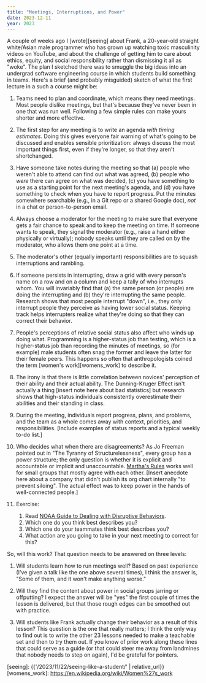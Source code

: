 ```yaml
---
title: "Meetings, Interruptions, and Power"
date: 2023-12-11
year: 2023
---
```


A couple of weeks ago I [wrote][seeing] about Frank,
a 20-year-old straight white/Asian male programmer
who has grown up watching toxic masculinity videos on YouTube,
and about the challenge of getting him to care about ethics,
equity,
and social responsibility
rather than dismissing it all as "woke".
The plan I sketched there was to smuggle the big ideas into
an undergrad software engineering course
in which students build something in teams.
Here's a brief (and probably misguided) sketch
of what the first lecture in a such a course might be:

1.  Teams need to plan and coordinate, which means they need meetings.
    Most people dislike meetings,
    but that's because they've never been in one that was run well.
    Following a few simple rules can make yours shorter and more effective.

2.  The first step for any meeting is to write an agenda *with timing estimates*.
    Doing this gives everyone fair warning of what's going to be discussed
    and enables sensible prioritization:
    always discuss the most important things first,
    even if they're longer,
    so that they aren't shortchanged.

3.  Have someone take notes during the meeting so that
    (a) people who weren't able to attend can find out what was agreed,
    (b) people who *were* there can agree on what was decided,
    (c) you have something to use as a starting point for the next meeting's agenda,
    and (d) you have something to check when you have to report progress.
    Put the minutes somewhere searchable (e.g., in a Git repo or a shared Google doc),
    *not* in a chat or person-to-person email.

4.  Always choose a moderator for the meeting
    to make sure that everyone gets a fair chance to speak
    and to keep the meeting on time.
    If someone wants to speak,
    they signal the moderator (e.g., raise a hand either physically or virtually);
    nobody speaks until they are called on by the moderator,
    who allows them one point at a time.

5.  The moderator's other (equally important) responsibilities are
    to squash interruptions and rambling.

6.  If someone persists in interrupting,
    draw a grid with every person's name on a row and on a column
    and keep a tally of who interrupts whom.
    You will invariably find that
    (a) the same person (or people) are doing the interrupting and
    (b) they're interrupting the same people.
    Research shows that most people interrupt "down",
    i.e.,
    they only interrupt people they perceive as having lower social status.
    Keeping track helps interrupters realize what they're doing
    so that they can correct their behavior.

7.  People's perceptions of relative social status also affect who winds up doing what.
    Programming is a higher-status job than testing,
    which is a higher-status job than recording the minutes of meetings,
    so (for example) male students often snag the former and leave the latter for their female peers.
    This happens so often that anthropologists coined the term [women's work][womens_work]
    to describe it.

8.  The irony is that there is little correlation between novices' perception of their ability
    and their actual ability.
    The Dunning-Kruger Effect isn't actually a thing [insert note here about bad statistics]
    but research shows that high-status individuals consistently overestimate their abilities
    and their standing in class.

9.  During the meeting, individuals report progress, plans, and problems,
    and the team as a whole comes away with context, priorities, and responsibilities.
    [Include examples of status reports and a typical weekly to-do list.]

10. Who decides what when there are disagreements?
    As Jo Freeman pointed out in "The Tyranny of Structurelessness",
    every group has a power structure;
    the only question is whether it is explicit and accountable or implicit and unaccountable.
    [Martha's Rules][marthas_rules] works well for small groups
    that mostly agree with each other.
    [Insert anecdote here about a company that didn't publish its org chart internally
    "to prevent siloing".
    The actual effect was to keep power in the hands of well-connected people.]

11. Exercise:
    1.  Read [NOAA Guide to Dealing with Disruptive Behaviors][noaa_disruptive].
    2.  Which one do you think best describes you?
    3.  Which one do your teammates think best describes you?
    4.  What action are you going to take in your next meeting to correct for this?

So, will this work?
That question needs to be answered on three levels:

1.  Will students learn how to run meetings well?
    Based on past experience (I've given a talk like the one above several times),
    I think the answer is, "Some of them, and it won't make anything worse."

2.  Will they find the content about power in social groups jarring or offputting?
    I expect the answer will be "yes" the first couple of times the lesson is delivered,
    but that those rough edges can be smoothed out with practice.

3.  Will students like Frank actually change their behavior as a result of this lesson?
    This question is the one that really matters;
    I think the only way to find out is to write
    the other 23 lessons needed to make a teachable set
    and then to try them out.
    If you know of prior work along these lines that could serve as a guide
    (or that could steer me away from landmines that nobody needs to step on again),
    I'd be grateful for pointers.

[marthas_rules]: https://journals.sagepub.com/doi/10.1177/088610998600100206
[noaa_disruptive]: https://coast.noaa.gov/ddb/
[seeing]: {{'/2023/11/22/seeing-like-a-student/' | relative_url}}
[womens_work]: https://en.wikipedia.org/wiki/Women%27s_work

